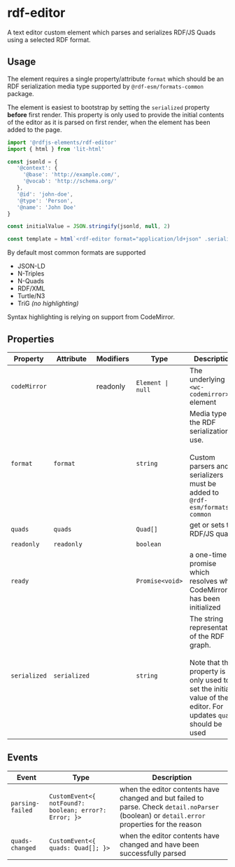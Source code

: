 # rdf-editor

A text editor custom element which parses and serializes RDF/JS Quads using a selected RDF format.

## Usage

The element requires a single property/attribute `format` which should be an RDF serialization media type supported by
`@rdf-esm/formats-common` package.

The element is easiest to bootstrap by setting the `serialized` property **before** first render. This property is
only used to provide the initial contents of the editor as it is parsed on first render, when the element has been added
to the page.

```js
import '@rdfjs-elements/rdf-editor'
import { html } from 'lit-html'

const jsonld = {
   '@context': {
     '@base': 'http://example.com/',
     '@vocab': 'http://schema.org/'
   },
   '@id': 'john-doe',
   '@type': 'Person',
   '@name': 'John Doe'
}

const initialValue = JSON.stringify(jsonld, null, 2)

const template = html`<rdf-editor format="application/ld+json" .serialized="${initialValue}"></rdf-editor>`
```

By default most common formats are supported

- JSON-LD
- N-Triples
- N-Quads
- RDF/XML
- Turtle/N3
- TriG *(no highlighting)*

Syntax highlighting is relying on support from CodeMirror.

## Properties

| Property     | Attribute    | Modifiers | Type              | Description                                      |
|--------------|--------------|-----------|-------------------|--------------------------------------------------|
| `codeMirror` |              | readonly  | `Element \| null` | The underlying `<wc-codemirror>` element         |
| `format`     | `format`     |           | `string`          | Media type of the RDF serialization to use.<br /><br />Custom parsers and serializers must be added to `@rdf-esm/formats-common` |
| `quads`      | `quads`      |           | `Quad[]`          | get or sets the RDF/JS quads                     |
| `readonly`   | `readonly`   |           | `boolean`         |                                                  |
| `ready`      |              |           | `Promise<void>`   | a one-time promise which resolves when CodeMirror has been initialized |
| `serialized` | `serialized` |           | `string`          | The string representation of the RDF graph.<br /><br />Note that this property is only used to set the initial value of the editor. For updates `quads` should be used |

## Events

| Event            | Type                                             | Description                                      |
|------------------|--------------------------------------------------|--------------------------------------------------|
| `parsing-failed` | `CustomEvent<{ notFound?: boolean; error?: Error; }>` | when the editor contents have changed and but failed to parse. Check `detail.noParser` (boolean) or `detail.error` properties for the reason |
| `quads-changed`  | `CustomEvent<{ quads: Quad[]; }>`                | when the editor contents have changed and have been successfully parsed |
